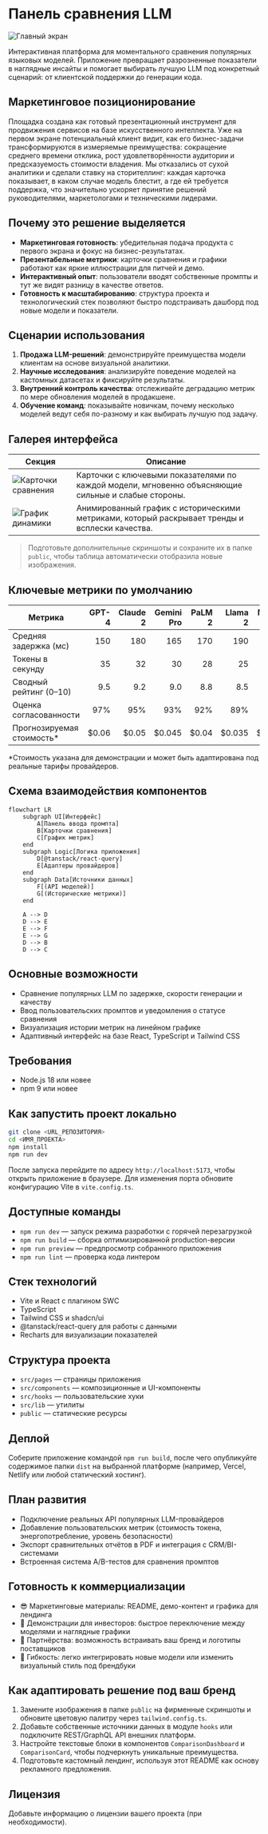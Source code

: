 # Панель сравнения LLM

![Главный экран](./public/og-image.png)

Интерактивная платформа для моментального сравнения популярных языковых моделей. Приложение превращает разрозненные показатели в наглядные инсайты и помогает выбирать лучшую LLM под конкретный сценарий: от клиентской поддержки до генерации кода.

## Маркетинговое позиционирование

Площадка создана как готовый презентационный инструмент для продвижения сервисов на базе искусственного интеллекта. Уже на первом экране потенциальный клиент видит, как его бизнес-задачи трансформируются в измеряемые преимущества: сокращение среднего времени отклика, рост удовлетворённости аудитории и предсказуемость стоимости владения. Мы отказались от сухой аналитики и сделали ставку на сторителлинг: каждая карточка показывает, в каком случае модель блестит, а где ей требуется поддержка, что значительно ускоряет принятие решений руководителями, маркетологами и техническими лидерами.

## Почему это решение выделяется

- **Маркетинговая готовность**: убедительная подача продукта с первого экрана и фокус на бизнес-результатах.
- **Презентабельные метрики**: карточки сравнения и графики работают как яркие иллюстрации для питчей и демо.
- **Интерактивный опыт**: пользователи вводят собственные промпты и тут же видят разницу в качестве ответов.
- **Готовность к масштабированию**: структура проекта и технологический стек позволяют быстро подстраивать дашборд под новые модели и показатели.

## Сценарии использования

1. **Продажа LLM-решений**: демонстрируйте преимущества модели клиентам на основе визуальной аналитики.
2. **Научные исследования**: анализируйте поведение моделей на кастомных датасетах и фиксируйте результаты.
3. **Внутренний контроль качества**: отслеживайте деградацию метрик по мере обновления моделей в продакшене.
4. **Обучение команд**: показывайте новичкам, почему несколько моделей ведут себя по-разному и как выбирать лучшую под задачу.

## Галерея интерфейса

| Секция                                          | Описание                                                                                            |
| ----------------------------------------------- | --------------------------------------------------------------------------------------------------- |
| ![Карточки сравнения](./public/placeholder.svg) | Карточки с ключевыми показателями по каждой модели, мгновенно объясняющие сильные и слабые стороны. |
| ![График динамики](./public/og-image.png)       | Анимированный график с историческими метриками, который раскрывает тренды и всплески качества.      |

> Подготовьте дополнительные скриншоты и сохраните их в папке `public`, чтобы таблица автоматически отобразила новые изображения.

## Ключевые метрики по умолчанию

| Метрика                   | GPT-4 | Claude 2 | Gemini Pro | PaLM 2 | Llama 2 | Mistral 7B |
| ------------------------- | ----: | -------: | ---------: | -----: | ------: | ---------: |
| Средняя задержка (мс)     |   150 |      180 |        165 |    170 |     190 |        175 |
| Токены в секунду          |    35 |       32 |         30 |     28 |      25 |         27 |
| Сводный рейтинг (0–10)    |   9.5 |      9.2 |        9.0 |    8.8 |     8.5 |        8.7 |
| Оценка согласованности    |   97% |      95% |        93% |    92% |     89% |        91% |
| Прогнозируемая стоимость* | $0.06 |    $0.05 |     $0.045 |  $0.04 |  $0.035 |     $0.032 |

\*Стоимость указана для демонстрации и может быть адаптирована под реальные тарифы провайдеров.

## Схема взаимодействия компонентов

```mermaid
flowchart LR
	subgraph UI[Интерфейс]
		A[Панель ввода промпта]
		B[Карточки сравнения]
		C[График метрик]
	end
	subgraph Logic[Логика приложения]
		D[@tanstack/react-query]
		E[Адаптеры провайдеров]
	end
	subgraph Data[Источники данных]
		F[(API моделей)]
		G[(Исторические метрики)]
	end

	A --> D
	D --> E
	E --> F
	E --> G
	D --> B
	D --> C
```

## Основные возможности

- Сравнение популярных LLM по задержке, скорости генерации и качеству
- Ввод пользовательских промптов и уведомления о статусе сравнения
- Визуализация истории метрик на линейном графике
- Адаптивный интерфейс на базе React, TypeScript и Tailwind CSS

## Требования

- Node.js 18 или новее
- npm 9 или новее

## Как запустить проект локально

```sh
git clone <URL_РЕПОЗИТОРИЯ>
cd <ИМЯ_ПРОЕКТА>
npm install
npm run dev
```

После запуска перейдите по адресу `http://localhost:5173`, чтобы открыть приложение в браузере. Для изменения порта обновите конфигурацию Vite в `vite.config.ts`.

## Доступные команды

- `npm run dev` — запуск режима разработки с горячей перезагрузкой
- `npm run build` — сборка оптимизированной production-версии
- `npm run preview` — предпросмотр собранного приложения
- `npm run lint` — проверка кода линтером

## Стек технологий

- Vite и React с плагином SWC
- TypeScript
- Tailwind CSS и shadcn/ui
- @tanstack/react-query для работы с данными
- Recharts для визуализации показателей

## Структура проекта

- `src/pages` — страницы приложения
- `src/components` — композиционные и UI-компоненты
- `src/hooks` — пользовательские хуки
- `src/lib` — утилиты
- `public` — статические ресурсы

## Деплой

Соберите приложение командой `npm run build`, после чего опубликуйте содержимое папки `dist` на выбранной платформе (например, Vercel, Netlify или любой статический хостинг).

## План развития

- Подключение реальных API популярных LLM-провайдеров
- Добавление пользовательских метрик (стоимость токена, энергопотребление, уровень безопасности)
- Экспорт сравнительных отчётов в PDF и интеграция с CRM/BI-системами
- Встроенная система A/B-тестов для сравнения промптов

## Готовность к коммерциализации

- 😎 Маркетинговые материалы: README, демо-контент и графика для лендинга
- 🧪 Демонстрации для инвесторов: быстрое переключение между моделями и наглядные графики
- 🤝 Партнёрства: возможность встраивать ваш бренд и логотипы поставщиков
- 🚀 Гибкость: легко интегрировать новые модели или изменить визуальный стиль под брендбуки

## Как адаптировать решение под ваш бренд

1. Замените изображения в папке `public` на фирменные скриншоты и обновите цветовую палитру через `tailwind.config.ts`.
2. Добавьте собственные источники данных в модуле `hooks` или подключите REST/GraphQL API внешних платформ.
3. Настройте текстовые блоки в компонентов `ComparisonDashboard` и `ComparisonCard`, чтобы подчеркнуть уникальные преимущества.
4. Подготовьте кастомный лендинг, используя этот README как основу рекламного предложения.

## Лицензия

Добавьте информацию о лицензии вашего проекта (при необходимости).
